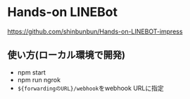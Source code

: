 # Hands-on LINEBot

https://github.com/shinbunbun/Hands-on-LINEBOT-impress

## 使い方(ローカル環境で開発)

- npm start
- npm run ngrok
- `${forwardingのURL}/webhook`をwebhook URLに指定
